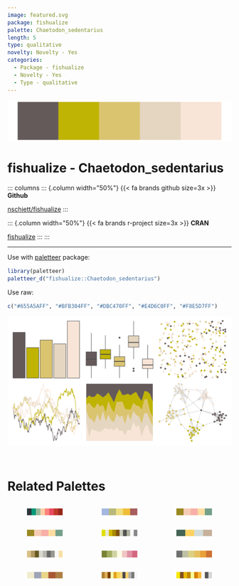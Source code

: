 ```yaml
---
image: featured.svg
package: fishualize
palette: Chaetodon_sedentarius
length: 5
type: qualitative
novelty: Novelty - Yes
categories:
  - Package - fishualize
  - Novelty - Yes
  - Type - qualitative
---
```


![](featured.svg)

# fishualize - Chaetodon_sedentarius 

::: columns
::: {.column width="50%"}
{{< fa brands github size=3x >}}
**Github**

[nschiett/fishualize](https://github.com/nschiett/fishualize)
:::

::: {.column width="50%"}
{{< fa brands r-project size=3x >}}
**CRAN**

[fishualize](https://CRAN.R-project.org/package=fishualize)
:::
:::

<hr> 

Use with [paletteer](https://emilhvitfeldt.github.io/paletteer/) package:

```r
library(paletteer)
paletteer_d("fishualize::Chaetodon_sedentarius")
```

Use raw:

```r
c("#655A5AFF", "#BFB304FF", "#DBC470FF", "#E4D6C0FF", "#F8E5D7FF")
``` 

![](examples.png) 

<br>

# Related Palettes

<div class="list" style="display: grid; grid-template-columns: auto auto auto;"> <figure class="figure">
<a href="../../awtools/a_palette/"> <img src="../../awtools/a_palette/featured.svg" style="width: 100%;" class="figure-img"></a>
</figure> <figure class="figure">
<a href="../../lisa/RobertDelaunay_1/"> <img src="../../lisa/RobertDelaunay_1/featured.svg" style="width: 100%;" class="figure-img"></a>
</figure> <figure class="figure">
<a href="../../nbapalettes/spurs/"> <img src="../../nbapalettes/spurs/featured.svg" style="width: 100%;" class="figure-img"></a>
</figure> <figure class="figure">
<a href="../../wesanderson/Royal2/"> <img src="../../wesanderson/Royal2/featured.svg" style="width: 100%;" class="figure-img"></a>
</figure> <figure class="figure">
<a href="../../palettetown/sandshrew/"> <img src="../../palettetown/sandshrew/featured.svg" style="width: 100%;" class="figure-img"></a>
</figure> <figure class="figure">
<a href="../../wesanderson/Chevalier1/"> <img src="../../wesanderson/Chevalier1/featured.svg" style="width: 100%;" class="figure-img"></a>
</figure> <figure class="figure">
<a href="../../palettetown/kabutops/"> <img src="../../palettetown/kabutops/featured.svg" style="width: 100%;" class="figure-img"></a>
</figure> <figure class="figure">
<a href="../../rcartocolor/ArmyRose/"> <img src="../../rcartocolor/ArmyRose/featured.svg" style="width: 100%;" class="figure-img"></a>
</figure> <figure class="figure">
<a href="../../ggthemes/excel_Mesh/"> <img src="../../ggthemes/excel_Mesh/featured.svg" style="width: 100%;" class="figure-img"></a>
</figure> <figure class="figure">
<a href="../../lisa/J_M_W_Turner/"> <img src="../../lisa/J_M_W_Turner/featured.svg" style="width: 100%;" class="figure-img"></a>
</figure> <figure class="figure">
<a href="../../palettetown/stantler/"> <img src="../../palettetown/stantler/featured.svg" style="width: 100%;" class="figure-img"></a>
</figure> <figure class="figure">
<a href="../../palettetown/zapdos/"> <img src="../../palettetown/zapdos/featured.svg" style="width: 100%;" class="figure-img"></a>
</figure> 
</div>
